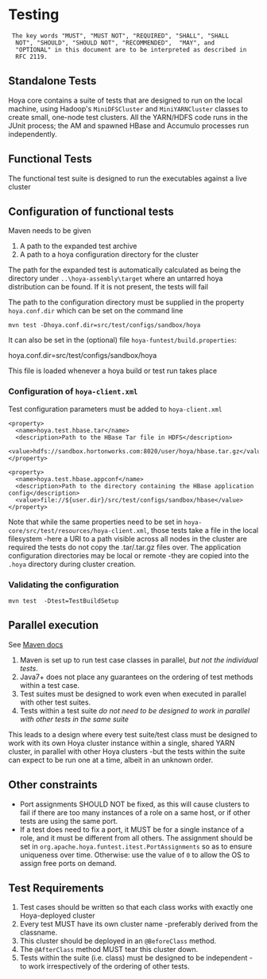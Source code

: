 <!---
  Licensed under the Apache License, Version 2.0 (the "License");
  you may not use this file except in compliance with the License.
  You may obtain a copy of the License at
  
   http://www.apache.org/licenses/LICENSE-2.0
  
  Unless required by applicable law or agreed to in writing, software
  distributed under the License is distributed on an "AS IS" BASIS,
  WITHOUT WARRANTIES OR CONDITIONS OF ANY KIND, either express or implied.
  See the License for the specific language governing permissions and
  limitations under the License. See accompanying LICENSE file.
-->
  
# Testing

     The key words "MUST", "MUST NOT", "REQUIRED", "SHALL", "SHALL
      NOT", "SHOULD", "SHOULD NOT", "RECOMMENDED",  "MAY", and
      "OPTIONAL" in this document are to be interpreted as described in
      RFC 2119.

## Standalone Tests

Hoya core contains a suite of tests that are designed to run on the local machine,
using Hadoop's `MiniDFSCluster` and `MiniYARNCluster` classes to create small,
one-node test clusters. All the YARN/HDFS code runs in the JUnit process; the
AM and spawned HBase and Accumulo processes run independently.

## Functional Tests

The functional test suite is designed to run the executables against
a live cluster

## Configuration of functional tests

Maven needs to be given 
1. A path to the expanded test archive
1. A path to a hoya configuration directory for the cluster

The path for the expanded test is automatically calculated as being the directory under
`..\hoya-assembly\target` where an untarred hoya distribution can be found.
If it is not present, the tests will fail

The path to the configuration directory must be supplied in the property
`hoya.conf.dir` which can be set on the command line

    mvn test -Dhoya.conf.dir=src/test/configs/sandbox/hoya

It can also be set in the (optional) file `hoya-funtest/build.properties`:

hoya.conf.dir=src/test/configs/sandbox/hoya

This file is loaded whenever a hoya build or test run takes place

### Configuration of `hoya-client.xml`

Test configuration parameters must be added to `hoya-client.xml`

  
    <property>
      <name>hoya.test.hbase.tar</name>
      <description>Path to the HBase Tar file in HDFS</description>
      <value>hdfs://sandbox.hortonworks.com:8020/user/hoya/hbase.tar.gz</value>
    </property>
    
    <property>
      <name>hoya.test.hbase.appconf</name>
      <description>Path to the directory containing the HBase application config</description>
      <value>file://${user.dir}/src/test/configs/sandbox/hbase</value>
    </property>

Note that while the same properties need to be set in
`hoya-core/src/test/resources/hoya-client.xml`, those tests take a file in the local
filesystem -here a URI to a path visible across all nodes in the cluster are required
the tests do not copy the .tar/.tar.gz files over. The application configuration
directories may be local or remote -they are copied into the `.hoya` directory
during cluster creation.

### Validating the configuration

    mvn test  -Dtest=TestBuildSetup


## Parallel execution

See [Maven docs](http://maven.apache.org/surefire/maven-surefire-plugin/examples/fork-options-and-parallel-execution.html)
1. Maven is set up to run test case classes in parallel, *but not the individual tests*.
1. Java7+ does not place any guarantees on the ordering of test methods within 
a test case.
1. Test suites must be designed to work even when executed in parallel with
other test suites.
1. Tests within a test suite *do not need to be designed to work in parallel
with other tests in the same suite*

This leads to a design where every test suite/test class must be designed to
work with its own Hoya cluster instance within a single, shared YARN cluster,
in parallel with other Hoya clusters -but the tests within the suite
can expect to be run one at a time, albeit in an unknown order.

## Other constraints

* Port assignments SHOULD NOT be fixed, as this will cause clusters to fail if
there are too many instances of a role on a same host, or if other tests are
using the same port.
* If a test does need to fix a port, it MUST be for a single instance of a role,
and it must be different from all others. The assignment should be set in 
`org.apache.hoya.funtest.itest.PortAssignments` so as to ensure uniqueness
over time. Otherwise: use the value of `0` to allow the OS to assign free ports
on demand.

## Test Requirements


1. Test cases should be written so that each class works with exactly one
Hoya-deployed cluster
1. Every test MUST have its own cluster name -preferably derived from the
classname.
1. This cluster should be deployed in an `@BeforeClass` method.
1. The `@AfterClass` method MUST tear this cluster down.
1. Tests within the suite (i.e. class) must be designed to be independent
-to work irrespectively of the ordering of other tests.

